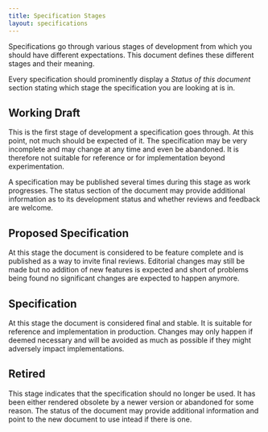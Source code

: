 ```yaml
---
title: Specification Stages
layout: specifications
---
```


Specifications go through various stages of development from which you
should have different expectations. This document defines these
different stages and their meaning.

Every specification should prominently display a *Status of this
document* section stating which stage the specification you are
looking at is in.

## Working Draft

This is the first stage of development a specification goes
through. At this point, not much should be expected of it. The
specification may be very incomplete and may change at any time and
even be abandoned. It is therefore not suitable for reference or for
implementation beyond experimentation.

A specification may be published several times during this stage as
work progresses. The status section of the document may provide
additional information as to its development status and whether
reviews and feedback are welcome.

## Proposed Specification

At this stage the document is considered to be feature complete and is
published as a way to invite final reviews. Editorial changes may
still be made but no addition of new features is expected and short of
problems being found no significant changes are expected to happen
anymore.

## Specification

At this stage the document is considered final and stable. It is
suitable for reference and implementation in production. Changes may
only happen if deemed necessary and will be avoided as much as
possible if they might adversely impact implementations.

## Retired

This stage indicates that the specification should no longer be
used. It has been either rendered obsolete by a newer version or
abandoned for some reason. The status of the document may provide
additional information and point to the new document to use intead if
there is one.
